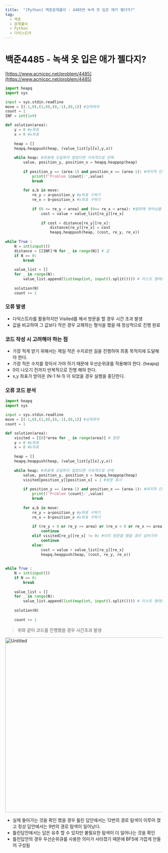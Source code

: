 ```yaml
---
title:  "[Python] 백준문제풀이 - 4485번 녹색 옷 입은 애가 젤다지?"
tag: 
  - 백준 
  - 문제풀이 
  - Python 
  - 다익스트라
---
```



# 백준4485 - 녹색 옷 입은 애가 젤다지?

[https://www.acmicpc.net/problem/4485](https://www.acmicpc.net/problem/4485)

```python
import heapq
import sys

input = sys.stdin.readline
move = [(-1,0),(1,0),(0,-1),(0,1)] #상하좌우
count = 1
INF = int(1e9)

def solution(area):
    y = 0 #y좌표
    x = 0 #x좌표
    
    heap = []
    heapq.heappush(heap, (value_list[y][x],y,x))
    
    while heap: #좌표에 도달하지 않았다면 지속적으로 반복
        value, position_y, position_x = heapq.heappop(heap)
        
        if position_y == (area-1) and position_x == (area-1): #마지막 단계에 돌입 했을 경우 처리한다음 반복을 중단하라
            print(f'Problem {count}:',value)
            break
        
        for a,b in move:
            re_y = a+position_y #y좌표 구하기
            re_x = b+position_x #x좌표 구하기
            
            if (0 <= re_y < area) and (0<= re_x < area): #범위에 벗어났을 경우 넘어간다.
                cost = value + value_list[re_y][re_x]
                
                if cost < distance[re_y][re_x]:
                    distance[re_y][re_x] = cost
                    heapq.heappush(heap, (cost, re_y, re_x))
    
while True :
    N = int(input())
    distance = [[INF]*N for _ in range(N)] # 값
    if N == 0:
        break
    
    value_list = []
    for _ in range(N):
        value_list.append(list(map(int, input().split()))) # 리스트 형태로 만들어 놓기
    
    solution(N)
    count += 1
```

### 오류 발생

- 다익스트라를 활용하지만  Visited를 해서 방문을 할 경우 시간 초과 발생
- 값을 비교하여 그 값보다 작은 경우 교체하는 형식을 했을 때 정상적으로 진행 완료

### 코드 작성 시 고려해야 하는 점

- 가장 적게 받기 위해서는 제일 적은 수치로만 길을 진행하여 최종 목적지에 도달해야 한다.
- 가장 적은 수치를 찾아서 가야 하기 때문에 우선순위큐를 적용해야 한다. (heapq)
- 0이 나오기 전까지 반복적으로 진행 해야 한다.
- x,y 좌표가 받아온 (N-1 N-1) 이 되었을 경우 실행을 중단한다.

### 오류 코드 분석

```python
import heapq
import sys

input = sys.stdin.readline
move = [(-1,0),(1,0),(0,-1),(0,1)] #상하좌우
count = 1

def solution(area):
    visited = [[0]*area for _ in range(area)] # 방문
    y = 0 #y좌표
    x = 0 #x좌표
    
    heap = []
    heapq.heappush(heap, (value_list[y][x],y,x))
    
    while heap: #좌표에 도달하지 않았다면 지속적으로 반복
        value, position_y, position_x = heapq.heappop(heap)
        visited[position_y][position_x] = 1 #방문 표시
        
        if position_y == (area-1) and position_x == (area-1): #마지막 단계에 돌입 했을 경우 처리한다음 반복을 중단하라
            print(f'Problem {count}:',value)
            break
        
        for a,b in move:
            re_y = a+position_y #y좌표 구하기
            re_x = b+position_x #x좌표 구하기
            
            if (re_y < 0 or re_y >= area) or (re_x < 0 or re_x >= area): #범위에 벗어났을 경우 넘어간다.
                continue
            elif visited[re_y][re_x] != 0: #이미 방문을 했을 경우 넘어가라
                continue
            else:
                cost = value + value_list[re_y][re_x]
                heapq.heappush(heap, (cost, re_y, re_x))
                
    
while True :
    N = int(input())
    if N == 0:
        break
    
    value_list = []
    for _ in range(N):
        value_list.append(list(map(int, input().split()))) # 리스트 형태로 만들어 놓기
    
    solution(N)
    
    count += 1
```

> 위와 같이 코드를 진행했을 경우 시간초과 발생

<img width="558" alt="Untitled" src="https://user-images.githubusercontent.com/55444587/225276593-820641e7-c656-424c-9d04-9356d5efd291.png">



- 실제 돌아가는 것을 확인 했을 경우 틀린 답안에서는 12번의 경로 탐색이 이루어 졌고
정상 답안에서는 9번의 경로 탐색이 일어났다.
- 틀린답안에서는 답은 유추 할 수 있지만 불필요한 탐색이 더 일어나는 것을 확인
- 틀린답안의 경우 우선순위큐를 사용한 의미가 사라졌기 때문에 BFS에 가깝게 만들어 구성됨

